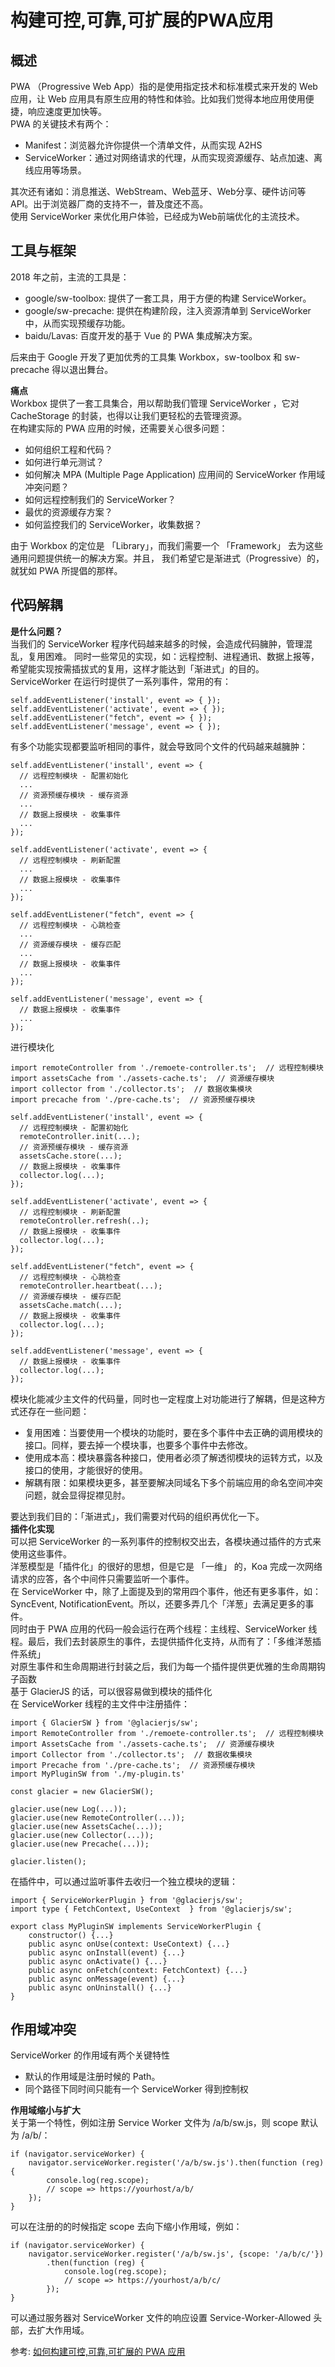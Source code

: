 # 构建可控,可靠,可扩展的PWA应用
## 概述
PWA （Progressive Web App）指的是使用指定技术和标准模式来开发的 Web 应用，让 Web 应用具有原生应用的特性和体验。比如我们觉得本地应用使用便捷，响应速度更加快等。  
PWA 的关键技术有两个：  
- Manifest：浏览器允许你提供一个清单文件，从而实现 A2HS
- ServiceWorker：通过对网络请求的代理，从而实现资源缓存、站点加速、离线应用等场景。

其次还有诸如：消息推送、WebStream、Web蓝牙、Web分享、硬件访问等API。出于浏览器厂商的支持不一，普及度还不高。  
使用 ServiceWorker 来优化用户体验，已经成为Web前端优化的主流技术。  
## 工具与框架  
2018 年之前，主流的工具是：  
- google/sw-toolbox: 提供了一套工具，用于方便的构建 ServiceWorker。
- google/sw-precache: 提供在构建阶段，注入资源清单到 ServiceWorker 中，从而实现预缓存功能。
- baidu/Lavas: 百度开发的基于 Vue 的 PWA 集成解决方案。

后来由于 Google 开发了更加优秀的工具集 Workbox，sw-toolbox 和 sw-precache 得以退出舞台。  

**痛点**  
Workbox 提供了一套工具集合，用以帮助我们管理 ServiceWorker ，它对 CacheStorage 的封装，也得以让我们更轻松的去管理资源。  
在构建实际的 PWA 应用的时候，还需要关心很多问题：  
- 如何组织工程和代码？
- 如何进行单元测试？
- 如何解决 MPA (Multiple Page Application) 应用间的 ServiceWorker 作用域冲突问题？
- 如何远程控制我们的 ServiceWorker？
- 最优的资源缓存方案？
- 如何监控我们的 ServiceWorker，收集数据？

由于 Workbox 的定位是 「Library」，而我们需要一个 「Framework」 去为这些通用问题提供统一的解决方案。并且， 我们希望它是渐进式（Progressive）的，就犹如 PWA 所提倡的那样。  

## 代码解耦
**是什么问题？**  
当我们的 ServiceWorker 程序代码越来越多的时候，会造成代码臃肿，管理混乱，复用困难。
同时一些常见的实现，如：远程控制、进程通讯、数据上报等，希望能实现按需插拔式的复用，这样才能达到「渐进式」的目的。  
ServiceWorker 在运行时提供了一系列事件，常用的有：  
```
self.addEventListener('install', event => { });
self.addEventListener('activate', event => { });
self.addEventListener("fetch", event => { });
self.addEventListener('message', event => { });
```
有多个功能实现都要监听相同的事件，就会导致同个文件的代码越来越臃肿：
``` 
self.addEventListener('install', event => {
  // 远程控制模块 - 配置初始化
  ...
  // 资源预缓存模块 - 缓存资源
  ...
  // 数据上报模块 - 收集事件
  ...
});
  
self.addEventListener('activate', event => {
  // 远程控制模块 - 刷新配置
  ...
  // 数据上报模块 - 收集事件
  ...
});
  
self.addEventListener("fetch", event => {
  // 远程控制模块 - 心跳检查
  ...
  // 资源缓存模块 - 缓存匹配
  ...
  // 数据上报模块 - 收集事件
  ...
});

self.addEventListener('message', event => {
  // 数据上报模块 - 收集事件
  ...
});
```
进行模块化
``` 
import remoteController from './remoete-controller.ts';  // 远程控制模块
import assetsCache from './assets-cache.ts';  // 资源缓存模块
import collector from './collector.ts';  // 数据收集模块
import precache from './pre-cache.ts';  // 资源预缓存模块

self.addEventListener('install', event => {
  // 远程控制模块 - 配置初始化
  remoteController.init(...);
  // 资源预缓存模块 - 缓存资源
  assetsCache.store(...);
  // 数据上报模块 - 收集事件
  collector.log(...);
});
  
self.addEventListener('activate', event => {
  // 远程控制模块 - 刷新配置
  remoteController.refresh(..);
  // 数据上报模块 - 收集事件
  collector.log(...);
});
  
self.addEventListener("fetch", event => {
  // 远程控制模块 - 心跳检查
  remoteController.heartbeat(...);
  // 资源缓存模块 - 缓存匹配
  assetsCache.match(...);
  // 数据上报模块 - 收集事件
  collector.log(...);
});

self.addEventListener('message', event => {
  // 数据上报模块 - 收集事件
  collector.log(...);
});
```
模块化能减少主文件的代码量，同时也一定程度上对功能进行了解耦，但是这种方式还存在一些问题：  
- 复用困难：当要使用一个模块的功能时，要在多个事件中去正确的调用模块的接口。同样，要去掉一个模块事，也要多个事件中去修改。
- 使用成本高：模块暴露各种接口，使用者必须了解透彻模块的运转方式，以及接口的使用，才能很好的使用。
- 解耦有限：如果模块更多，甚至要解决同域名下多个前端应用的命名空间冲突问题，就会显得捉襟见肘。

要达到我们目的：「渐进式」，我们需要对代码的组织再优化一下。  
**插件化实现**  
可以把 ServiceWorker 的一系列事件的控制权交出去，各模块通过插件的方式来使用这些事件。  
洋葱模型是「插件化」的很好的思想，但是它是 「一维」 的，Koa 完成一次网络请求的应答，各个中间件只需要监听一个事件。  
在 ServiceWorker 中，除了上面提及到的常用四个事件，他还有更多事件，如：SyncEvent, NotificationEvent。所以，还要多弄几个「洋葱」去满足更多的事件。  
同时由于 PWA 应用的代码一般会运行在两个线程：主线程、ServiceWorker 线程。最后，我们去封装原生的事件，去提供插件化支持，从而有了：「多维洋葱插件系统」  
对原生事件和生命周期进行封装之后，我们为每一个插件提供更优雅的生命周期钩子函数  
基于 GlacierJS 的话，可以很容易做到模块的插件化  
在 ServiceWorker 线程的主文件中注册插件：  
``` 
import { GlacierSW } from '@glacierjs/sw';
import RemoteController from './remoete-controller.ts';  // 远程控制模块
import AssetsCache from './assets-cache.ts';  // 资源缓存模块
import Collector from './collector.ts';  // 数据收集模块
import Precache from './pre-cache.ts';  // 资源预缓存模块
import MyPluginSW from './my-plugin.ts'

const glacier = new GlacierSW();

glacier.use(new Log(...));
glacier.use(new RemoteController(...));
glacier.use(new AssetsCache(...));
glacier.use(new Collector(...));
glacier.use(new Precache(...));

glacier.listen();
```
在插件中，可以通过监听事件去收归一个独立模块的逻辑：  
``` 
import { ServiceWorkerPlugin } from '@glacierjs/sw';
import type { FetchContext, UseContext  } from '@glacierjs/sw';

export class MyPluginSW implements ServiceWorkerPlugin {
    constructor() {...}
    public async onUse(context: UseContext) {...}
    public async onInstall(event) {...}
    public async onActivate() {...}
    public async onFetch(context: FetchContext) {...}
    public async onMessage(event) {...}
    public async onUninstall() {...}
}
```
## 作用域冲突
ServiceWorker 的作用域有两个关键特性  
- 默认的作用域是注册时候的 Path。
- 同个路径下同时间只能有一个 ServiceWorker 得到控制权

**作用域缩小与扩大**  
关于第一个特性，例如注册 Service Worker 文件为 /a/b/sw.js，则 scope 默认为 /a/b/：  
``` 
if (navigator.serviceWorker) {
    navigator.serviceWorker.register('/a/b/sw.js').then(function (reg) {
        console.log(reg.scope);
        // scope => https://yourhost/a/b/
    });
}
```
可以在注册的的时候指定 scope 去向下缩小作用域，例如：  
``` 
if (navigator.serviceWorker) {
    navigator.serviceWorker.register('/a/b/sw.js', {scope: '/a/b/c/'})
        .then(function (reg) {
            console.log(reg.scope);
            // scope => https://yourhost/a/b/c/
        });
}
```
可以通过服务器对 ServiceWorker 文件的响应设置 Service-Worker-Allowed 头部，去扩大作用域。  


参考:
[如何构建可控,可靠,可扩展的 PWA 应用](https://mp.weixin.qq.com/s/4fuP1puANOOGdGj0oAny1Q)
